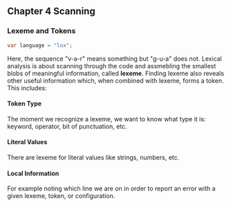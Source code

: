 ## Chapter 4 Scanning

### Lexeme and Tokens

```Java
var language = "lox";
```

Here, the sequence "v-a-r" means something but "g-u-a" does not. Lexical analysis is about scanning through the code and assmebling the smallest blobs of meaningful information, called **lexeme**. Finding lexeme also reveals other useful information which, when combined with lexeme, forms a token. This includes:

#### Token Type

The moment we recognize a lexeme, we want to know what type it is: keyword, operator, bit of punctuation, etc.

#### Literal Values

There are lexeme for literal values like strings, numbers, etc.

#### Local Information

For example noting which line we are on in order to report an error with a given lexeme, token, or configuration.
